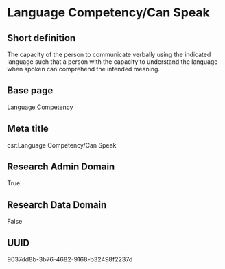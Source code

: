 # Language Competency/Can Speak
## Short definition
The capacity of the person to communicate verbally using the indicated language such that a person with the capacity to understand the language when spoken can comprehend the intended meaning.
## Base page
[Language Competency](../../Objects/Language%20Competency.md)
## Meta title
csr:Language Competency/Can Speak
## Research Admin Domain
True
## Research Data Domain
False
## UUID
9037dd8b-3b76-4682-9168-b32498f2237d
